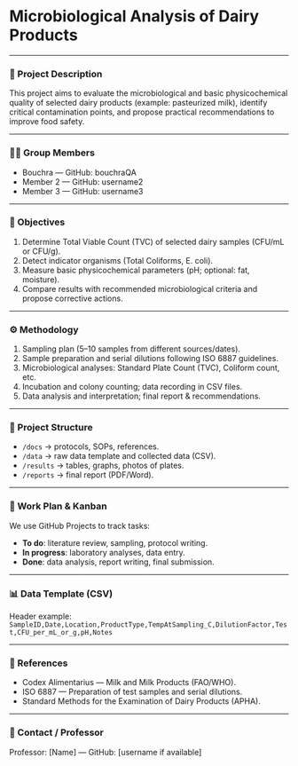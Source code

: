 # Microbiological Analysis of Dairy Products

---

### 📘 Project Description
This project aims to evaluate the microbiological and basic physicochemical quality of selected dairy products (example: pasteurized milk), identify critical contamination points, and propose practical recommendations to improve food safety.

---

### 👩‍🔬 Group Members
- Bouchra — GitHub: bouchraQA
- Member 2 — GitHub: username2
- Member 3 — GitHub: username3

---

### 🎯 Objectives
1. Determine Total Viable Count (TVC) of selected dairy samples (CFU/mL or CFU/g).  
2. Detect indicator organisms (Total Coliforms, E. coli).  
3. Measure basic physicochemical parameters (pH; optional: fat, moisture).  
4. Compare results with recommended microbiological criteria and propose corrective actions.

---

### ⚙️ Methodology
1. Sampling plan (5–10 samples from different sources/dates).  
2. Sample preparation and serial dilutions following ISO 6887 guidelines.  
3. Microbiological analyses: Standard Plate Count (TVC), Coliform count, etc.  
4. Incubation and colony counting; data recording in CSV files.  
5. Data analysis and interpretation; final report & recommendations.

---

### 📁 Project Structure
- `/docs` → protocols, SOPs, references.  
- `/data` → raw data template and collected data (CSV).  
- `/results` → tables, graphs, photos of plates.  
- `/reports` → final report (PDF/Word).

---

### 🧭 Work Plan & Kanban
We use GitHub Projects to track tasks:
- **To do**: literature review, sampling, protocol writing.  
- **In progress**: laboratory analyses, data entry.  
- **Done**: data analysis, report writing, final submission.

---

### 📊 Data Template (CSV)
Header example:
`SampleID,Date,Location,ProductType,TempAtSampling_C,DilutionFactor,Test,CFU_per_mL_or_g,pH,Notes`

---

### 🧾 References
- Codex Alimentarius — Milk and Milk Products (FAO/WHO).  
- ISO 6887 — Preparation of test samples and serial dilutions.  
- Standard Methods for the Examination of Dairy Products (APHA).

---

### 📨 Contact / Professor
Professor: [Name] — GitHub: [username if available]
